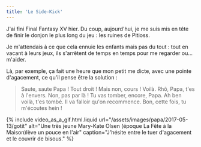 ```yaml
---
title: 'Le Side-Kick'
---
```


J'ai fini Final Fantasy XV hier. Du coup, aujourd'hui, je me suis mis en tête de
finir le donjon le plus long du jeu : les ruines de Pitioss.

<!-- more -->

Je m'attendais à ce que cela ennuie les enfants mais pas du tout : tout en
vacant à leurs jeux, ils s'arrêtent de temps en temps pour me regarder ou…
m'aider.

Là, par exemple, ça fait une heure que mon petit me dicte, avec une pointe
d'agacement, ce qu'il pense être la solution :

> Saute, saute Papa ! Tout droit ! Mais non, cours ! Voilà. Rhô, Papa, t'es à
> l'envers. Non, pas par là ! Tu vas tomber, encore, Papa. Ah ben voilà, t'es
> tombé. Il va falloir qu'on recommence. Bon, cette fois, tu m'écoutes hein !

{% include video_as_a_gif.html.liquid
url="/assets/images/papa/2017-05-13/gotit"
alt="Une très jeune Mary-Kate Olsen (époque La Fête à la Maison)lève un pouce en l'air"
caption="J'hésite entre le tuer d'agacement et le couvrir de bisous."
%}
